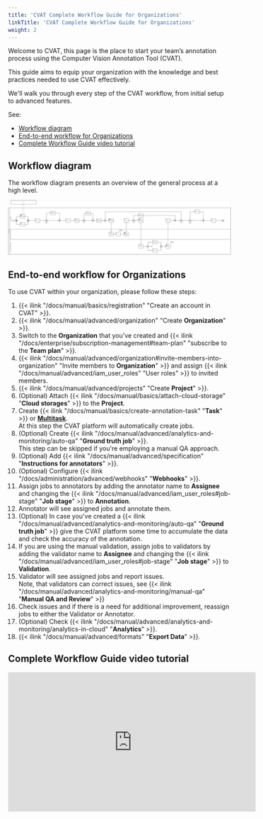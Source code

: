 ```yaml
---
title: 'CVAT Complete Workflow Guide for Organizations'
linkTitle: 'CVAT Complete Workflow Guide for Organizations'
weight: 2
---
```


Welcome to CVAT, this page is the place to start your team’s
annotation process using the Computer Vision Annotation Tool (CVAT).

This guide aims to equip your organization with the knowledge
and best practices needed to use CVAT effectively.

We'll walk you through every step of the CVAT workflow,
from initial setup to advanced features.

See:

- [Workflow diagram](#workflow-diagram)
- [End-to-end workflow for Organizations](#end-to-end-workflow-for-organizations)
- [Complete Workflow Guide video tutorial](#complete-workflow-guide-video-tutorial)

## Workflow diagram

The workflow diagram presents an overview of the general process at a high level.

[![Workflow diagram](/images/cvat-workflow-bpmn.png)](/images/cvat-workflow-bpmn.png)

## End-to-end workflow for Organizations

To use CVAT within your organization, please follow these steps:

1. {{< ilink "/docs/manual/basics/registration" "Create an account in CVAT" >}}.
2. {{< ilink "/docs/manual/advanced/organization" "Create **Organization**" >}}.
3. Switch to the **Organization** that you've
   created and {{< ilink "/docs/enterprise/subscription-management#team-plan" "subscribe to the **Team plan**" >}}.
4. {{< ilink "/docs/manual/advanced/organization#invite-members-into-organization"
     "Invite members to **Organization**" >}} and
   assign {{< ilink "/docs/manual/advanced/iam_user_roles" "User roles" >}} to invited members.
5. {{< ilink "/docs/manual/advanced/projects" "Create **Project**" >}}.
6. (Optional) Attach {{< ilink "/docs/manual/basics/attach-cloud-storage" "**Cloud storages**" >}} to the **Project**.
7. Create {{< ilink "/docs/manual/basics/create-annotation-task" "**Task**" >}} or [
   **Multitask**](/docs/manual/basics/create-multi-tasks/).
   <br>At this step the CVAT platform will automatically create
   jobs.
8. (Optional) Create {{< ilink "/docs/manual/advanced/analytics-and-monitoring/auto-qa" "**Ground truth job**" >}}.
   <br>This step can be skipped if you're employing a manual QA approach.
9. (Optional) Add {{< ilink "/docs/manual/advanced/specification" "**Instructions for annotators**" >}}.
10. (Optional) Configure {{< ilink "/docs/administration/advanced/webhooks" "**Webhooks**" >}}.
11. Assign jobs to annotators by adding the annotator name to **Assignee** and
    changing the {{< ilink "/docs/manual/advanced/iam_user_roles#job-stage" "**Job stage**" >}}
    to **Annotation**.
12. Annotator will see assigned jobs and annotate them.
13. (Optional) In case you've created
    a {{< ilink "/docs/manual/advanced/analytics-and-monitoring/auto-qa" "**Ground truth job**" >}}
    give the CVAT platform some time to accumulate the data and
    check the accuracy of the annotation.
14. If you are using the manual validation,
    assign jobs to validators by adding the validator name to **Assignee** and
    changing the {{< ilink "/docs/manual/advanced/iam_user_roles#job-stage" "**Job stage**" >}}
    to **Validation**.
15. Validator will see assigned jobs and report issues.
    <br>Note, that validators can correct issues,
    see {{< ilink "/docs/manual/advanced/analytics-and-monitoring/manual-qa" "**Manual QA and Review**" >}}
16. Check issues and if there is a need for additional improvement, reassign jobs to
    either the Validator or Annotator.
17. (Optional) Check {{< ilink "/docs/manual/advanced/analytics-and-monitoring/analytics-in-cloud" "**Analytics**" >}}.
18. {{< ilink "/docs/manual/advanced/formats" "**Export Data**" >}}.

## Complete Workflow Guide video tutorial

<!--lint disable maximum-line-length-->

<iframe width="560" height="315" src="https://www.youtube.com/embed/uI2OEoR08ME?si=0OTHPwgxGx30Gax7" title="YouTube video player" frameborder="0" allow="accelerometer; autoplay; clipboard-write; encrypted-media; gyroscope; picture-in-picture; web-share" allowfullscreen></iframe>

<!--lint enable maximum-line-length-->
